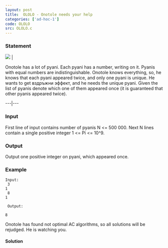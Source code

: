 ```yaml
---
layout: post
title:  OLOLO - Onotole needs your help
categories: ['ad-hoc-1']
code: OLOLO
src: OLOLO.c
---
```


### **Statement**

![](http://spoj.com/content/pyshnograev:onotole) |

Onotole has a lot of pyani. Each pyani has a number, writing on it. Pyanis
with equal numbers are indistinguishable. Onotole knows everything, so, he
knows that each pyani appeared twice, and only one pyani is unique. He wants
to get вздръжни эффект, and he needs the unique pyani. Given the list of
pyanis denote which one of them appeared once (it is guaranteed that other
pyanis appeared twice).  
  
---|---  
  
### Input

First line of input contains number of pyanis N <= 500 000. Next N lines
contain a single positive integer 1 <= Pi <= 10^9.

### Output

Output one positive integer on pyani, which appeared once.

### Example

    
    
    Input:  
     3   
    1  
     8  
    1  
      
     Output:
    8  
    

Onotole has found not optimal AC algorithms, so all solutions will be
rejudged. He is watching you.



#### **Solution**



